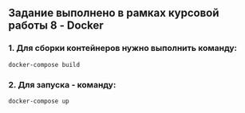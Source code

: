 
## Задание выполнено в рамках курсовой работы 8 - Docker

### 1. Для сборки контейнеров нужно выполнить команду:

`docker-compose build`

### 2. Для запуска - команду:

`docker-compose up`
